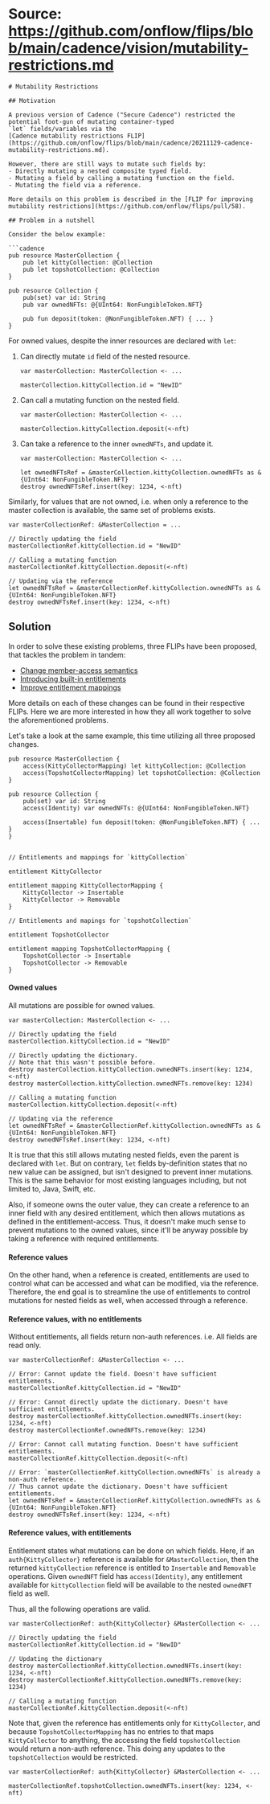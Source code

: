 # Source: https://github.com/onflow/flips/blob/main/cadence/vision/mutability-restrictions.md

```
# Mutability Restrictions

## Motivation

A previous version of Cadence ("Secure Cadence") restricted the potential foot-gun of mutating container-typed
`let` fields/variables via the
[Cadence mutability restrictions FLIP](https://github.com/onflow/flips/blob/main/cadence/20211129-cadence-mutability-restrictions.md).

However, there are still ways to mutate such fields by:
- Directly mutating a nested composite typed field.
- Mutating a field by calling a mutating function on the field.
- Mutating the field via a reference.

More details on this problem is described in the [FLIP for improving mutability restrictions](https://github.com/onflow/flips/pull/58).

## Problem in a nutshell

Consider the below example:

```cadence
pub resource MasterCollection {
    pub let kittyCollection: @Collection
    pub let topshotCollection: @Collection
}

pub resource Collection {
    pub(set) var id: String
    pub var ownedNFTs: @{UInt64: NonFungibleToken.NFT}

    pub fun deposit(token: @NonFungibleToken.NFT) { ... }
}
```

For owned values, despite the inner resources are declared with `let`:

1) Can directly mutate `id` field of the nested resource.

    ```cadence
    var masterCollection: MasterCollection <- ...
    
    masterCollection.kittyCollection.id = "NewID"
    ```

2) Can call a mutating function on the nested field.

    ```cadence
    var masterCollection: MasterCollection <- ...
    
    masterCollection.kittyCollection.deposit(<-nft)
    ```

3) Can take a reference to the inner `ownedNFTs`, and update it.

    ```cadence
    var masterCollection: MasterCollection <- ...
    
    let ownedNFTsRef = &masterCollection.kittyCollection.ownedNFTs as &{UInt64: NonFungibleToken.NFT}
    destroy ownedNFTsRef.insert(key: 1234, <-nft)
    ```

Similarly, for values that are not owned, i.e. when only a reference to the master collection is available,
the same set of problems exists.

```cadence
var masterCollectionRef: &MasterCollection = ...

// Directly updating the field
masterCollectionRef.kittyCollection.id = "NewID"

// Calling a mutating function
masterCollectionRef.kittyCollection.deposit(<-nft)

// Updating via the reference
let ownedNFTsRef = &masterCollectionRef.kittyCollection.ownedNFTs as &{UInt64: NonFungibleToken.NFT}
destroy ownedNFTsRef.insert(key: 1234, <-nft)
```

## Solution

In order to solve these existing problems, three FLIPs have been proposed, that tackles the problem in tandem:
- [Change member-access semantics](https://github.com/onflow/flips/pull/89)
- [Introducing built-in entitlements](https://github.com/onflow/flips/pull/86)
- [Improve entitlement mappings](https://github.com/onflow/flips/pull/94)

More details on each of these changes can be found in their respective FLIPs.
Here we are more interested in how they all work together to solve the aforementioned problems.

Let's take a look at the same example, this time utilizing all three proposed changes.

```cadence
pub resource MasterCollection {
    access(KittyCollectorMapping) let kittyCollection: @Collection
    access(TopshotCollectorMapping) let topshotCollection: @Collection
}

pub resource Collection {
    pub(set) var id: String
    access(Identity) var ownedNFTs: @{UInt64: NonFungibleToken.NFT}

    access(Insertable) fun deposit(token: @NonFungibleToken.NFT) { ... }
}


// Entitlements and mappings for `kittyCollection`

entitlement KittyCollector

entitlement mapping KittyCollectorMapping {
    KittyCollector -> Insertable
    KittyCollector -> Removable
}

// Entitlements and mapings for `topshotCollection`

entitlement TopshotCollector

entitlement mapping TopshotCollectorMapping {
    TopshotCollector -> Insertable
    TopshotCollector -> Removable
}
```

#### Owned values

All mutations are possible for owned values.

```cadence
var masterCollection: MasterCollection <- ...

// Directly updating the field
masterCollection.kittyCollection.id = "NewID"

// Directly updating the dictionary.
// Note that this wasn't possible before.
destroy masterCollection.kittyCollection.ownedNFTs.insert(key: 1234, <-nft)
destroy masterCollection.kittyCollection.ownedNFTs.remove(key: 1234)

// Calling a mutating function
masterCollection.kittyCollection.deposit(<-nft)

// Updating via the reference
let ownedNFTsRef = &masterCollectionRef.kittyCollection.ownedNFTs as &{UInt64: NonFungibleToken.NFT}
destroy ownedNFTsRef.insert(key: 1234, <-nft)
```

It is true that this still allows mutating nested fields, even the parent is declared with `let`.
But on contrary, `let` fields by-definition states that no new value can be assigned, but isn't designed to prevent
inner mutations.
This is the same behavior for most existing languages including, but not limited to, Java, Swift, etc.

Also, if someone owns the outer value, they can create a reference to an inner field with any desired entitlement,
which then allows mutations as defined in the entitlement-access.
Thus, it doesn't make much sense to prevent mutations to the owned values, since it'll be anyway possible by taking
a reference with required entitlements.

#### Reference values

On the other hand, when a reference is created, entitlements are used to control what can be accessed and what
can be modified, via the reference.
Therefore, the end goal is to streamline the use of entitlements to control mutations for nested fields as well,
when accessed through a reference.

#### Reference values, with no entitlements

Without entitlements, all fields return non-auth references. i.e. All fields are read only.

```cadence
var masterCollectionRef: &MasterCollection <- ...

// Error: Cannot update the field. Doesn't have sufficient entitlements.
masterCollectionRef.kittyCollection.id = "NewID"

// Error: Cannot directly update the dictionary. Doesn't have sufficient entitlements.
destroy masterCollectionRef.kittyCollection.ownedNFTs.insert(key: 1234, <-nft)
destroy masterCollectionRef.ownedNFTs.remove(key: 1234)

// Error: Cannot call mutating function. Doesn't have sufficient entitlements.
masterCollectionRef.kittyCollection.deposit(<-nft)

// Error: `masterCollectionRef.kittyCollection.ownedNFTs` is already a non-auth reference.
// Thus cannot update the dictionary. Doesn't have sufficient entitlements.
let ownedNFTsRef = &masterCollectionRef.kittyCollection.ownedNFTs as &{UInt64: NonFungibleToken.NFT}
destroy ownedNFTsRef.insert(key: 1234, <-nft)
```

#### Reference values, with entitlements

Entitlement states what mutations can be done on which fields.
Here, if an `auth{KittyCollector}` reference is available for `&MasterCollection`, then the returned `kittyCollection`
reference is entitled to `Insertable` and `Removable` operations.
Given `ownedNFT` field has `access(Identity)`, any entitlement available for `kittyCollection` field will be available
to the nested `ownedNFT` field as well.

Thus, all the following operations are valid.

```cadence
var masterCollectionRef: auth{KittyCollector} &MasterCollection <- ...

// Directly updating the field
masterCollectionRef.kittyCollection.id = "NewID"

// Updating the dictionary
destroy masterCollectionRef.kittyCollection.ownedNFTs.insert(key: 1234, <-nft)
destroy masterCollectionRef.kittyCollection.ownedNFTs.remove(key: 1234)

// Calling a mutating function
masterCollectionRef.kittyCollection.deposit(<-nft)
```

Note that, given the reference has entitlements only for `KittyCollector`, and because `TopshotCollectorMapping` has
no entries to that maps `KittyCollector` to anything, the accessing the field `topshotCollection` would return a
non-auth reference.
This doing any updates to the `topshotCollection` would be restricted.

```cadence
var masterCollectionRef: auth{KittyCollector} &MasterCollection <- ...

masterCollectionRef.topshotCollection.ownedNFTs.insert(key: 1234, <-nft)
```

```